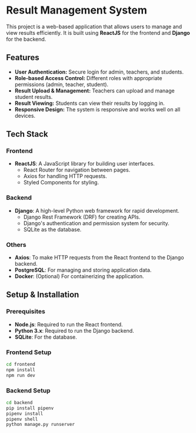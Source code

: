 # Result Management System

This project is a web-based application that allows users to manage and view results efficiently. It is built using **ReactJS** for the frontend and **Django** for the backend.

## Features

- **User Authentication:** Secure login for admin, teachers, and students.
- **Role-based Access Control:** Different roles with appropriate permissions (admin, teacher, student).
- **Result Upload & Management:** Teachers can upload and manage student results.
- **Result Viewing:** Students can view their results by logging in.
- **Responsive Design:** The system is responsive and works well on all devices.

## Tech Stack

### Frontend

- **ReactJS**: A JavaScript library for building user interfaces.
  - React Router for navigation between pages.
  - Axios for handling HTTP requests.
  - Styled Components for styling.
  
### Backend

- **Django**: A high-level Python web framework for rapid development.
  - Django Rest Framework (DRF) for creating APIs.
  - Django's authentication and permission system for security.
  - SQLite as the database.

### Others

- **Axios**: To make HTTP requests from the React frontend to the Django backend.
- **PostgreSQL**: For managing and storing application data.
- **Docker**: (Optional) For containerizing the application.

## Setup & Installation

### Prerequisites

- **Node.js**: Required to run the React frontend.
- **Python 3.x**: Required to run the Django backend.
- **SQLite**: For the database.

### Frontend Setup
   ```bash
   cd frontend
   npm install
   npm run dev
  ```

### Backend Setup
   ```bash
   cd backend
   pip install pipenv
   pipenv install
   pipenv shell
   python manage.py runserver
  ```
